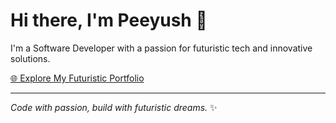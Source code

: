 # Hi there, I'm Peeyush 👋

I'm a Software Developer with a passion for futuristic tech and innovative solutions. 

[🌐 Explore My Futuristic Portfolio]([https://yourusername.github.io/your-repo](https://peeyush-04.github.io/Peeyush-04/))

---

*Code with passion, build with futuristic dreams.* ✨
